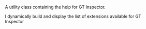 A utility class containing the help for GT Inspector.I dynamically build and display  the list of extensions available for GT Inspector
